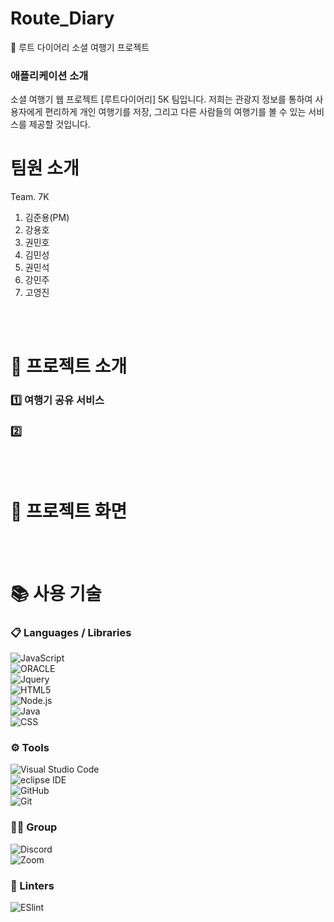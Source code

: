 # Route_Diary

🛫 루트 다이어리 소셜 여행기 프로젝트

### 애플리케이션 소개

소셜 여행기 웹 프로젝트 [루트다이어리] 5K 팀입니다. 
저희는 관광지 정보를 통하여 사용자에게 편리하게 개인 여행기를 저장, 그리고 다른 사람들의 여행기를 볼 수 있는 서비스를 제공할 것입니다.


# 팀원 소개

Team. 7K

1. 김준용(PM)
2. 강용호
3. 권민호
4. 김민성
5. 권민석
6. 강민주
7. 고영진

<br><br>
# 🚩 프로젝트 소개
### 1️⃣ 여행기 공유 서비스


### 2️⃣ 



<br><br>

# 🚩 프로젝트 화면






<br><br>

# 📚 사용 기술

### 📋 Languages / Libraries

![JavaScript](https://img.shields.io/badge/javascript-%23323330.svg?style=for-the-badge&logo=javascript&logoColor=%23F7DF1E)<br>
![ORACLE](https://img.shields.io/badge/Oracle-F80000?style=for-the-badge&logo=Oracle&logoColor=white)<br>
![Jquery](https://img.shields.io/badge/jQuery-0769AD?style=for-the-badge&logo=jquery&logoColor=white)<br>
![HTML5](https://img.shields.io/badge/HTML5-E34F26?style=for-the-badge&logo=html5&logoColor=white)<br>
![Node.js](https://img.shields.io/badge/Node.js-43853D?style=for-the-badge&logo=node.js&logoColor=white)<br>
![Java](https://img.shields.io/badge/Java-ED8B00?style=for-the-badge&logo=java&logoColor=white)<br>
![CSS](https://img.shields.io/badge/CSS3-1572B6?style=for-the-badge&logo=css3&logoColor=white)<br>

### ⚙ Tools
![Visual Studio Code](https://img.shields.io/badge/Visual%20Studio%20Code-0078d7.svg?style=for-the-badge&logo=visual-studio-code&logoColor=white)<br>
![eclipse IDE](https://img.shields.io/badge/Eclipse-2C2255?style=for-the-badge&logo=eclipse&logoColor=white)<br>
![GitHub](https://img.shields.io/badge/github-%23121011.svg?style=for-the-badge&logo=github&logoColor=white)<br>
![Git](https://img.shields.io/badge/git-%23F05033.svg?style=for-the-badge&logo=git&logoColor=white)<br>

### 🤜🤛 Group
![Discord](https://img.shields.io/badge/Discord-7289DA?style=for-the-badge&logo=discord&logoColor=white)<br>
![Zoom](https://img.shields.io/badge/Zoom-2D8CFF?style=for-the-badge&logo=zoom&logoColor=white)

### 🧐 Linters
![ESlint](https://img.shields.io/badge/eslint-3A33D1?style=for-the-badge&logo=eslint&logoColor=white)

